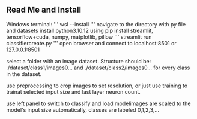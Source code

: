 ## Read Me and Install

Windows terminal:
'''
wsl --install
'''
navigate to the directory with py file and datasets
install python3.10.12
using pip install streamlit, tensorflow+cuda, numpy, matplotlib, pillow
'''
streamlit run classifiercreate.py
'''
open browser and connect to localhost:8501 or 127.0.0.1:8501

select a folder with an image dataset.  Structure should be:  ./dataset/class1/images0... and ./dataset/class2/images0... for every class in the dataset.

use preprocessing to crop images to set resolution, or just use training to trainat selected input size and last layer neuron count.

use left panel to switch to classify and load modelimages are scaled to the model's input size automatically, classes are labeled 0,1,2,3,... 

